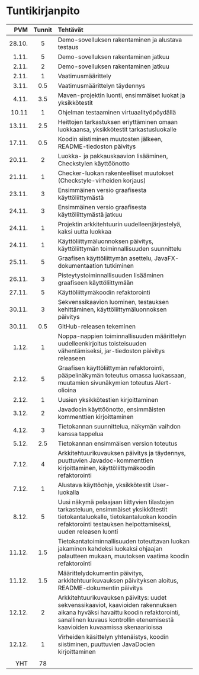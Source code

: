 # Tuntikirjanpito

| PVM | Tunnit | Tehtävät |
| -----:|:---:| :-----|
| 28.10.|  5  | Demo-sovelluksen rakentaminen ja alustava testaus |
| 1.11. |  5  | Demo-sovelluksen rakentaminen jatkuu |
| 2.11. |  2  | Demo-sovelluksen rakentaminen jatkuu |
| 2.11. |  1  | Vaatimusmäärittely |
| 3.11. | 0.5 | Vaatimusmäärittelyn täydennys |
| 4.11. | 3.5 | Maven-projektin luonti, ensimmäiset luokat ja yksikkötestit |
| 10.11 |  1  | Ohjelman testaaminen virtuaalityöpöydällä |
| 13.11.| 2.5 | Heittojen tarkastuksen eriyttäminen omaan luokkaansa, yksikkötestit tarkastusluokalle |
| 17.11.| 0.5 | Koodin siistiminen muutosten jälkeen, README-tiedoston päivitys |
| 20.11.|  2  | Luokka- ja pakkauskaavion lisääminen, Checkstylen käyttöönotto |
| 21.11.|  1  | Checker-luokan rakenteelliset muutokset (Checkstyle-virheiden korjaus) |
| 23.11.|  3  | Ensimmäinen versio graafisesta käyttöliittymästä |
| 24.11.|  3  | Ensimmäinen versio graafisesta käyttöliittymästä jatkuu |
| 24.11.|  1  | Projektin arkkitehtuurin uudelleenjärjestelyä, kaksi uutta luokkaa |
| 24.11.|  1  | Käyttöliittymäluonnoksen päivitys, käyttöliittymän toiminnallisuuden suunnittelu |
| 25.11.|  5  | Graafisen käyttöliittymän asettelu, JavaFX-dokumentaation tutkiminen |
| 26.11.|  3  | Pisteytystoiminnallisuuden lisääminen graafiseen käyttöliittymään |
| 27.11.|  5  | Käyttöliittymäkoodin refaktorointi |
| 30.11.|  3  | Sekvenssikaavion luominen, testauksen kehittäminen, käyttöliittymäluonnoksen päivitys |
| 30.11.| 0.5 | GitHub-releasen tekeminen |
| 1.12. |  1  | Noppa-nappien toiminnallisuuden määrittelyn uudelleenkirjoitus toisteisuuden vähentämiseksi, jar-tiedoston päivitys releaseen |
| 2.12. |  5  | Graafisen käyttöliittymän refaktorointi, pääpelinäkymän toteutus omassa luokassaan, muutamien sivunäkymien toteutus Alert-olioina |
| 2.12. |  1  | Uusien yksikkötestien kirjoittaminen |
| 3.12. |  2  | Javadocin käyttöönotto, ensimmäisten kommenttien kirjoittaminen |
| 4.12. |  3  | Tietokannan suunnittelua, näkymän vaihdon kanssa tappelua |
| 5.12. | 2.5 | Tietokannan ensimmäisen version toteutus |
| 7.12. |  4  | Arkkitehtuurikuvauksen päivitys ja täydennys, puuttuvien Javadoc-kommenttien kirjoittaminen, käyttöliittymäkoodin refaktorointi |
| 7.12. |  1  | Alustava käyttöohje, yksikkötestit User-luokalla |
| 8.12. |  5  | Uusi näkymä pelaajaan liittyvien tilastojen tarkasteluun, ensimmäiset yksikkötestit tietokantaluokalle, tietokantaluokan koodin refaktorointi testauksen helpottamiseksi, uuden releasen luonti |
| 11.12.| 1.5 | Tietokantatoiminnallisuuden toteuttavan luokan jakaminen kahdeksi luokaksi ohjaajan palautteen mukaan, muutoksen vaatima koodin refaktorointi |
| 11.12.| 1.5 | Määrittelydokumentin päivitys, arkkitehtuurikuvauksen päivityksen aloitus, README-dokumentin päivitys |
| 12.12.|  2  | Arkkitehtuurikuvauksen päivitys: uudet sekvenssikaaviot, kaavioiden rakennuksen aikana hyväksi havaittu koodin refaktorointi, sanallinen kuvaus kontrollin etenemisestä kaavioiden kuvaamissa skenaarioissa |
| 12.12.|  1  | Virheiden käsittelyn yhtenäistys, koodin siistiminen, puuttuvien JavaDocien kirjoittaminen |
|       |     | |
| YHT   | 78  | |
